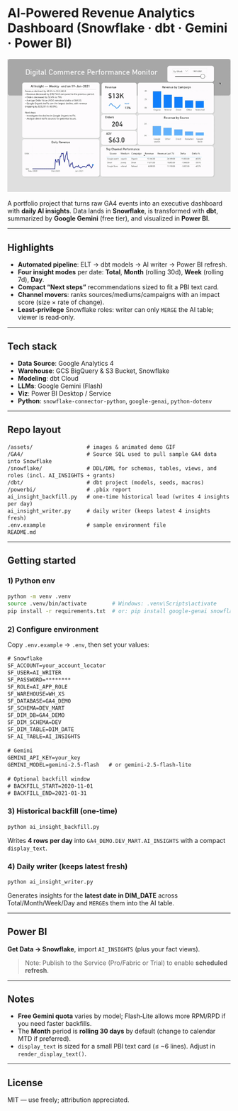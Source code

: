 # AI‑Powered Revenue Analytics Dashboard (Snowflake · dbt · Gemini · Power BI)

<img src="assets/PowerBI_dashboard_demo.gif" alt="Dashboard demo" width="800">

A portfolio project that turns raw GA4 events into an executive dashboard with **daily AI insights**.
Data lands in **Snowflake**, is transformed with **dbt**, summarized by **Google Gemini** (free tier), and visualized in **Power BI**.

---

## Highlights
- **Automated pipeline**: ELT → dbt models → AI writer → Power BI refresh.
- **Four insight modes** per date: **Total**, **Month** (rolling 30d), **Week** (rolling 7d), **Day**.
- **Compact “Next steps”** recommendations sized to fit a PBI text card.
- **Channel movers**: ranks sources/mediums/campaigns with an impact score (size × rate of change).
- **Least‑privilege** Snowflake roles: writer can only `MERGE` the AI table; viewer is read‑only.

---

## Tech stack
- **Data Source**: Google Analytics 4
- **Warehouse**: GCS BigQuery & S3 Bucket, Snowflake
- **Modeling**: dbt Cloud
- **LLMs**: Google Gemini (Flash)
- **Viz**: Power BI Desktop / Service
- **Python**: `snowflake-connector-python`, `google-genai`, `python-dotenv`

---

## Repo layout
```
/assets/                 # images & animated demo GIF
/GA4/                    # Source SQL used to pull sample GA4 data into Snowflake 
/snowflake/              # DDL/DML for schemas, tables, views, and roles (incl. AI_INSIGHTS + grants)
/dbt/                    # dbt project (models, seeds, macros)
/powerbi/                # .pbix report
ai_insight_backfill.py   # one-time historical load (writes 4 insights per day)
ai_insight_writer.py     # daily writer (keeps latest 4 insights fresh)
.env.example             # sample environment file
README.md
```

---

## Getting started

### 1) Python env
```bash
python -m venv .venv
source .venv/bin/activate        # Windows: .venv\Scripts\activate
pip install -r requirements.txt  # or: pip install google-genai snowflake-connector-python python-dotenv
```

### 2) Configure environment
Copy `.env.example` → `.env`, then set your values:
```dotenv
# Snowflake
SF_ACCOUNT=your_account_locator
SF_USER=AI_WRITER
SF_PASSWORD=********
SF_ROLE=AI_APP_ROLE
SF_WAREHOUSE=WH_XS
SF_DATABASE=GA4_DEMO
SF_SCHEMA=DEV_MART
SF_DIM_DB=GA4_DEMO
SF_DIM_SCHEMA=DEV
SF_DIM_TABLE=DIM_DATE
SF_AI_TABLE=AI_INSIGHTS

# Gemini
GEMINI_API_KEY=your_key
GEMINI_MODEL=gemini-2.5-flash   # or gemini-2.5-flash-lite

# Optional backfill window
# BACKFILL_START=2020-11-01
# BACKFILL_END=2021-01-31
```

### 3) Historical backfill (one‑time)
```bash
python ai_insight_backfill.py
```
Writes **4 rows per day** into `GA4_DEMO.DEV_MART.AI_INSIGHTS` with a compact `display_text`.

### 4) Daily writer (keeps latest fresh)
```bash
python ai_insight_writer.py
```
Generates insights for the **latest date in DIM_DATE** across Total/Month/Week/Day and `MERGE`s them into the AI table.

---

## Power BI
**Get Data → Snowflake**, import `AI_INSIGHTS` (plus your fact views).

> Note: Publish to the Service (Pro/Fabric or Trial) to enable **scheduled refresh**.
---

## Notes
- **Free Gemini quota** varies by model; Flash‑Lite allows more RPM/RPD if you need faster backfills.
- The **Month** period is **rolling 30 days** by default (change to calendar MTD if preferred).
- `display_text` is sized for a small PBI text card (≤ ~6 lines). Adjust in `render_display_text()`.

---

## License
MIT — use freely; attribution appreciated.
